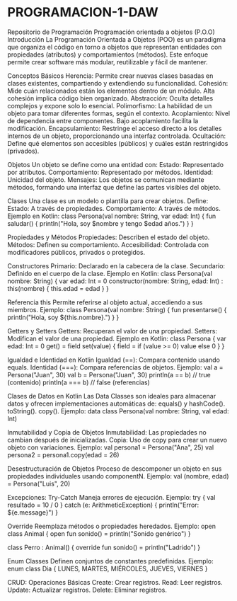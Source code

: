 # PROGRAMACION-1-DAW
Repositorio de Programación
Programación orientada a objetos (P.O.O)
Introducción
La Programación Orientada a Objetos (POO) es un paradigma que organiza el código en torno a objetos que representan entidades con propiedades (atributos) y comportamientos (métodos). Este enfoque permite crear software más modular, reutilizable y fácil de mantener.

Conceptos Básicos
Herencia: Permite crear nuevas clases basadas en clases existentes, compartiendo y extendiendo su funcionalidad.
Cohesión: Mide cuán relacionados están los elementos dentro de un módulo. Alta cohesión implica código bien organizado.
Abstracción: Oculta detalles complejos y expone solo lo esencial.
Polimorfismo: La habilidad de un objeto para tomar diferentes formas, según el contexto.
Acoplamiento: Nivel de dependencia entre componentes. Bajo acoplamiento facilita la modificación.
Encapsulamiento: Restringe el acceso directo a los detalles internos de un objeto, proporcionando una interfaz controlada.
Ocultación: Define qué elementos son accesibles (públicos) y cuáles están restringidos (privados).

Objetos
Un objeto se define como una entidad con:
Estado: Representado por atributos.
Comportamiento: Representado por métodos.
Identidad: Unicidad del objeto.
Mensajes: Los objetos se comunican mediante métodos, formando una interfaz que define las partes visibles del objeto.


Clases
Una clase es un modelo o plantilla para crear objetos. Define:
Estado: A través de propiedades.
Comportamiento: A través de métodos.
Ejemplo en Kotlin:
class Persona(val nombre: String, var edad: Int) {
    fun saludar() {
        println("Hola, soy \$nombre y tengo \$edad años.")
    }
}

Propiedades y Métodos
Propiedades: Describen el estado del objeto.
Métodos: Definen su comportamiento.
Accesibilidad: Controlada con modificadores públicos, privados o protegidos.

Constructores
Primario: Declarado en la cabecera de la clase.
Secundario: Definido en el cuerpo de la clase.
Ejemplo en Kotlin:
class Persona(val nombre: String) {
    var edad: Int = 0
    constructor(nombre: String, edad: Int) : this(nombre) {
        this.edad = edad
    }
}

Referencia this
Permite referirse al objeto actual, accediendo a sus miembros.
Ejemplo: 
class Persona(val nombre: String) {
    fun presentarse() {
        println("Hola, soy \${this.nombre}.")
    }
}

Getters y Setters
Getters: Recuperan el valor de una propiedad.
Setters: Modifican el valor de una propiedad.
Ejemplo en Kotlin:
class Persona {
    var edad: Int = 0
        get() = field
        set(value) {
            field = if (value >= 0) value else 0
        }
}

Igualdad e Identidad en Kotlin
Igualdad (==): Compara contenido usando equals.
Identidad (===): Compara referencias de objetos.
Ejemplo:
val a = Persona("Juan", 30)
val b = Persona("Juan", 30)
println(a == b)  // true (contenido)
println(a === b) // false (referencias)

Clases de Datos en Kotlin
Las Data Classes son ideales para almacenar datos y ofrecen implementaciones automáticas de:
equals() y hashCode().
toString().
copy().
Ejemplo:
data class Persona(val nombre: String, val edad: Int)

Inmutabilidad y Copia de Objetos
Inmutabilidad: Las propiedades no cambian después de inicializadas.
Copia: Uso de copy para crear un nuevo objeto con variaciones.
Ejemplo:
val persona1 = Persona("Ana", 25)
val persona2 = persona1.copy(edad = 26)

Desestructuración de Objetos
Proceso de descomponer un objeto en sus propiedades individuales usando componentN.
Ejemplo:
val (nombre, edad) = Persona("Luis", 20)

Excepciones: Try-Catch
Maneja errores de ejecución.
Ejemplo:
try {
    val resultado = 10 / 0
} catch (e: ArithmeticException) {
    println("Error: \${e.message}")
}

Override
Reemplaza métodos o propiedades heredados.
Ejemplo:
open class Animal {
    open fun sonido() = println("Sonido genérico")
}

class Perro : Animal() {
    override fun sonido() = println("Ladrido")
}

Enum Classes
Definen conjuntos de constantes predefinidas.
Ejemplo:
enum class Dia { LUNES, MARTES, MIÉRCOLES, JUEVES, VIERNES }

CRUD: Operaciones Básicas
Create: Crear registros.
Read: Leer registros.
Update: Actualizar registros.
Delete: Eliminar registros.
